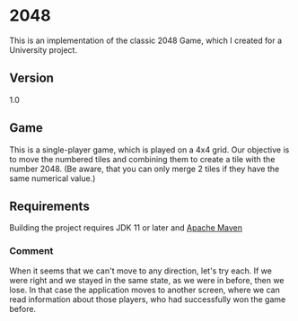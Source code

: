 # 2048 

This is an implementation of the classic 2048 Game, which I created for a University project.

## Version

1.0

## Game

This is a single-player game, which is played on a 4x4 grid. 
Our objective is to move the numbered tiles and combining them to create a tile with the number 2048.
(Be aware, that you can only merge 2 tiles if they have the same numerical value.)

## Requirements

Building the project requires JDK 11 or later and [Apache Maven](https://maven.apache.org/)

### Comment

When it seems that we can't move to any direction, let's try each.
If we were right and we stayed in the same state, as we were in before, then we lose.
In that case the application moves to another screen, where we can read information about those players,
who had successfully won the game before.
